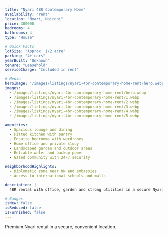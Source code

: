 ```yaml
---
title: "Nyari 4BR Contemporary Home"
availability: "rent"
location: "Nyari, Nairobi"
price: 300000
bedrooms: 4
bathrooms: 4
type: "House"

# Quick Facts
lotSize: "Approx. 1/2 acre"
parking: "4+ cars"
yearBuilt: "Unknown"
tenure: "Leasehold"
serviceCharge: "Included in rent"

# Media
heroImage: "/images/listings/nyari-4br-contemporary-home-rent/hero.webp"
images:
  - /images/listings/nyari-4br-contemporary-home-rent/hero.webp
  - /images/listings/nyari-4br-contemporary-home-rent/1.webp
  - /images/listings/nyari-4br-contemporary-home-rent/2.webp
  - /images/listings/nyari-4br-contemporary-home-rent/3.webp
  - /images/listings/nyari-4br-contemporary-home-rent/4.webp
  - /images/listings/nyari-4br-contemporary-home-rent/5.webp

amenities:
  - Spacious lounge and dining
  - Fitted kitchen with pantry
  - Ensuite bedrooms with wardrobes
  - Home office and private study
  - Landscaped garden and outdoor areas
  - Reliable water and backup power
  - Gated community with 24/7 security

neighborhoodHighlights:
  - Diplomatic zone near UN and embassies
  - Access to international schools and malls

description: |
  4BR rental with office, garden and strong utilities in a secure Nyari enclave.

# Badges
isNew: false
isReduced: false
isFurnished: false
---
```

Premium Nyari rental in a secure, convenient location.
